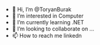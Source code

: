 - 👋 Hi, I’m @ToryanBurak
- 👀 I’m interested in Computer
- 🌱 I’m currently learning .NET
- 💞️ I’m looking to collaborate on ...
- 📫 How to reach me linkedn

<!---
ToryanBurak/ToryanBurak is a ✨ special ✨ repository because its `README.md` (this file) appears on your GitHub profile.
You can click the Preview link to take a look at your changes.
--->
